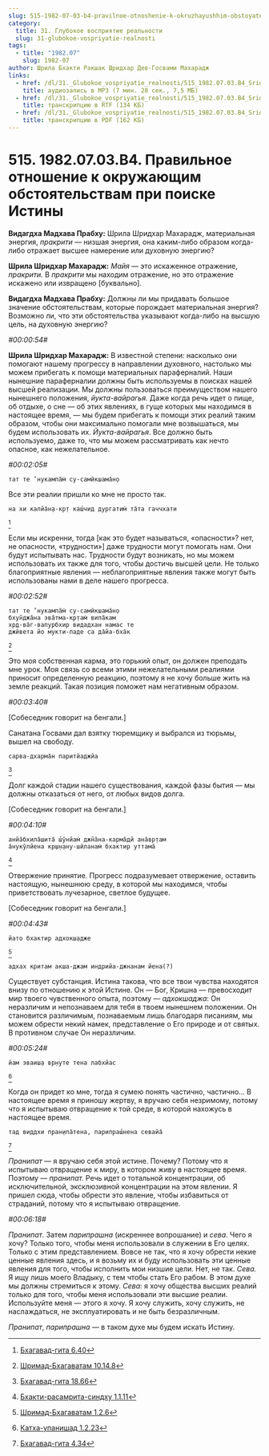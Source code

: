 ```yaml
---
slug: 515-1982-07-03-b4-pravilnoe-otnoshenie-k-okruzhayushhim-obstoyatelstvam-pri-poiske-istiny
category:
  title: 31. Глубокое восприятие реальности
  slug: 31-glubokoe-vospriyatie-realnosti
tags:
  - title: "1982.07"
    slug: 1982-07
author: Шрила Бхакти Ракшак Шридхар Дев-Госвами Махарадж
links:
  - href: /dl/31._Glubokoe_vospriyatie_realnosti/515_1982.07.03.B4_SridharMj_Pravilnoe_otnoshenie_k_okruzhajushhim_obstojatelstvam_pri_poiske_Istiny.mp3
    title: аудиозапись в MP3 (7 мин. 28 сек., 7,5 МБ)
  - href: /dl/31._Glubokoe_vospriyatie_realnosti/515_1982.07.03.B4_SridharMj_Pravilnoe_otnoshenie_k_okruzhajushhim_obstojatelstvam_pri_poiske_Istiny.rtf
    title: транскрипцию в RTF (134 КБ)
  - href: /dl/31._Glubokoe_vospriyatie_realnosti/515_1982.07.03.B4_SridharMj_Pravilnoe_otnoshenie_k_okruzhajushhim_obstojatelstvam_pri_poiske_Istiny.pdf
    title: транскрипцию в PDF (162 КБ)
---
```


# 515. 1982.07.03.B4. Правильное отношение к окружающим обстоятельствам при поиске Истины

**Видагдха Мадхава Прабху:** Шрила Шридхар Махарадж, материальная энергия, *пракрити* — низшая энергия, она каким-либо образом когда-либо отражает высшее намерение или духовную энергию?

**Шрила Шридхар Махарадж:** *Майя* — это искаженное отражение, *пракрити.* В *пракрити* мы находим отражение, но это отражение искажено или извращено [буквально].

**Видагдха Мадхава Прабху:** Должны ли мы придавать большое значение обстоятельствам, которые порождает материальная энергия? Возможно ли, что эти обстоятельства указывают когда-либо на высшую цель, на духовную энергию?

*#00:00:54#*

**Шрила Шридхар Махарадж:** В известной степени: насколько они помогают нашему прогрессу в направлении духовного, настолько мы можем прибегать к помощи материальных параферналий. Наши нынешние параферналии должны быть используемы в поисках нашей высшей реализации. Мы должны пользоваться преимуществом нашего нынешнего положения, *йукта-вайрагья.* Даже когда речь идет о пище, об отдыхе, о сне — об этих явлениях, в гуще которых мы находимся в настоящее время, — мы будем прибегать к помощи этих реалий таким образом, чтобы они максимально помогали мне возвышаться, мы будем использовать их. *Йукта-вайрагья*. Все должно быть используемо, даже то, что мы можем рассматривать как нечто опасное, как нежелательное.

*#00:02:05#*

    тат те ’нукампа̄м̇ су-самӣкшама̄н̣о

Все эти реалии пришли ко мне не просто так.

    на хи калйа̄н̣а-кр̣т каш́чид дургатим̇ та̄та гаччхати
[^_ftn1]

Если мы искренни, тогда [как это будет называться, «опасности»? нет, не опасности, «трудности»] даже трудности могут помогать нам. Они будут испытывать нас. Трудности будут возникать, но мы можем использовать их также для того, чтобы достичь высшей цели. Не только благоприятные явления — неблагоприятные явления также могут быть использованы нами в деле нашего прогресса.

*#00:02:52#*

    тат те ’нукампа̄м̇ су-самӣкшама̄н̣о
    бхун̃джа̄на эва̄тма-кр̣там̇ випа̄кам
    хр̣д-ва̄г-вапурбхир видадхан намас те
    джӣвета йо мукти-паде са да̄йа-бха̄к
[^_ftn2]

Это моя собственная карма, это горький опыт, он должен преподать мне урок. Моя связь со всеми этими нежелательными реалиями приносит определенную реакцию, поэтому я не хочу больше жить на земле реакций. Такая позиция поможет нам негативным образом.

*#00:03:40#*

[Собеседник говорит на бенгали.]

Санатана Госвами дал взятку тюремщику и выбрался из тюрьмы, вышел на свободу.

    сарва-дхарма̄н паритйаджйа
[^_ftn3]

Долг каждой стадии нашего существования, каждой фазы бытия — мы должны отказаться от него, от любых видов долга.

[Собеседник говорит на бенгали.]

*#00:04:10#*

    анйа̄бхила̄шита̄ ш́ӯнйам̇ джн̃а̄на-карма̄дй ана̄вр̣там
    а̄нукӯлйена кр̣ш̣н̣ану-шӣланам̇ бхактир уттама̄
[^_ftn4]

Отвержение принятие. Прогресс подразумевает отвержение, оставить настоящую, нынешнюю среду, в которой мы находимся, чтобы приветствовать лучезарное, светлое будущее.

[Собеседник говорит на бенгали.]

*#00:04:43#*

    йато бхактир адхокш̣адже
[^_ftn5]

    адхах критам акша-джам индрийа-джнанам йена(?)

Существует субстанция. Истина такова, что все твои чувства находятся внизу по отношению к этой Истине. Он — Бог, Кришна — превосходит мир твоего чувственного опыта, поэтому — *адхокшаджа*: Он неразличим и непознаваем для тебя в твоем нынешнем положении. Он становится различимым, познаваемым лишь благодаря писаниям, мы можем обрести некий намек, представление о Его природе и от святых. В противном случае Он неразличим.

*#00:05:24#*

    йам эваиш̣а вр̣н̣уте тена лабхйас
[^_ftn6]

Когда он придет ко мне, тогда я сумею понять частично, частично… В настоящее время я приношу жертву, я вручаю себя незримому, потому что я испытываю отвращение к той среде, в которой нахожусь в настоящее время.

    тад виддхи пран̣ипа̄тена, парипраш́нена севайа̄
[^_ftn7]

*Пранипат* — я вручаю себя этой истине. Почему? Потому что я испытываю отвращение к миру, в котором живу в настоящее время. Поэтому — *пранипат.* Речь идет о тотальной концентрации, об исключительной, эксклюзивной концентрации на этом явлении. Я пришел сюда, чтобы обрести это явление, чтобы избавиться от страданий, потому что я испытываю отвращение.

*#00:06:18#*

*Пранипат*. Затем *парипрашна* (искреннее вопрошание) и *сева*. Чего я хочу? Только того, чтобы меня использовали в служении в Его целях. Только с этим представлением. Вовсе не так, что я хочу обрести некие ценные явления здесь, и я возьму их и буду использовать эти ценные явления для того, чтобы исполнить мои низшие цели. Нет, не так. *Сева.* Я ищу лишь моего Владыку, с тем чтобы стать Его рабом. В этом духе мы должны стремиться к этому. *Сева*: я хочу общества высших реалий только для того, чтобы меня использовали эти высшие реалии. Используйте меня — этого я хочу. Я хочу служить, хочу служить, не наслаждаться, не эксплуатировать и не быть безразличным.

*Пранипат*, *парипрашна* — в таком духе мы будем искать Истину.



[^_ftn1]: [Бхагавад-гита 6.40](../notes/bhagavad-gita/bhagavad-gita-6-40.md)

[^_ftn2]: [Шримад-Бхагаватам 10.14.8](../notes/shrimad-bhagavatam/shrimad-bhagavatam-10-14-8.md)

[^_ftn3]: [Бхагавад-гита 18.66](../notes/bhagavad-gita/bhagavad-gita-18-66.md)

[^_ftn4]: [Бхакти-расамрита-синдху 1.1.11](../notes/bhakti-rasamrita-sindhu/bhakti-rasamrita-sindhu-1-1-11.md)

[^_ftn5]: [Шримад-Бхагаватам 1.2.6](../notes/shrimad-bhagavatam/shrimad-bhagavatam-1-2-6.md)

[^_ftn6]: [Катха-упанишад 1.2.23](../notes/katha-upanishad/katha-upanishad-1-2-23.md)

[^_ftn7]: [Бхагавад-гита 4.34](../notes/bhagavad-gita/bhagavad-gita-4-34.md)
